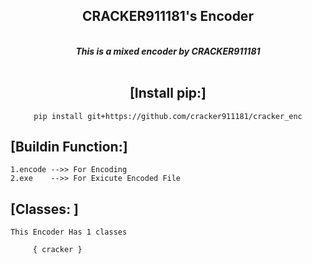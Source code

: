 <div align="center">
<h2> CRACKER911181's Encoder</h2>
<br>
<i> <b>This is a mixed encoder by CRACKER911181</b></i> <br><br>

## [Install pip:]

	pip install git+https://github.com/cracker911181/cracker_enc
</div>

## [Buildin Function:]
	

	1.encode -->> For Encoding
	2.exe    -->> For Exicute Encoded File

	
## [Classes: ]

	This Encoder Has 1 classes
	     
 	     { cracker }
